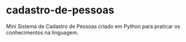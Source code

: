 # cadastro-de-pessoas
Mini Sistema de Cadastro de Pessoas criado em Python para praticar os conhecimentos na linguagem.

